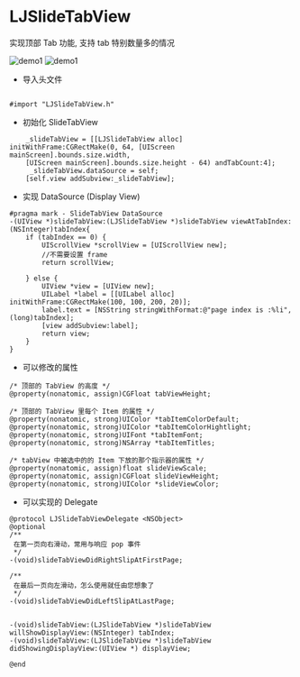 # LJSlideTabView
实现顶部 Tab 功能, 支持 tab 特别数量多的情况

![demo1](http://blog.glassysky.cn/wp-content/uploads/2017/10/Simulator-Screen-Shot-iPhone-8-2017-10-06-at-20.22.57.png)
![demo1](http://blog.glassysky.cn/wp-content/uploads/2017/09/Simulator-Screen-Shot-iPhone-8-2017-09-21-at-16.24.04.png)


* 导入头文件
```

#import "LJSlideTabView.h"

```

* 初始化 SlideTabView

```
    _slideTabView = [[LJSlideTabView alloc] initWithFrame:CGRectMake(0, 64, [UIScreen mainScreen].bounds.size.width, 
    [UIScreen mainScreen].bounds.size.height - 64) andTabCount:4]; 
     _slideTabView.dataSource = self;
    [self.view addSubview:_slideTabView];

```

* 实现 DataSource (Display View)
```
#pragma mark - SlideTabView DataSource
-(UIView *)slideTabView:(LJSlideTabView *)slideTabView viewAtTabIndex:(NSInteger)tabIndex{
    if (tabIndex == 0) {
        UIScrollView *scrollView = [UIScrollView new];
        //不需要设置 frame 
        return scrollView;
        
    } else {
        UIView *view = [UIView new];
        UILabel *label = [[UILabel alloc] initWithFrame:CGRectMake(100, 100, 200, 20)];
        label.text = [NSString stringWithFormat:@"page index is :%li",(long)tabIndex];
        [view addSubview:label];
        return view;
    }
}
```


* 可以修改的属性
```
/* 顶部的 TabView 的高度 */
@property(nonatomic, assign)CGFloat tabViewHeight;

/* 顶部的 TabView 里每个 Item 的属性 */
@property(nonatomic, strong)UIColor *tabItemColorDefault;
@property(nonatomic, strong)UIColor *tabItemColorHightlight;
@property(nonatomic, strong)UIFont *tabItemFont;
@property(nonatomic, strong)NSArray *tabItemTitles;

/* tabView 中被选中的的 Item 下放的那个指示器的属性 */
@property(nonatomic, assign)float slideViewScale;
@property(nonatomic, assign)CGFloat slideViewHeight;
@property(nonatomic, strong)UIColor *slideViewColor;
```
* 可以实现的 Delegate

```
@protocol LJSlideTabViewDelegate <NSObject>
@optional
/**
 在第一页向右滑动，常用与响应 pop 事件
 */
-(void)slideTabViewDidRightSlipAtFirstPage;

/**
 在最后一页向左滑动，怎么使用就任由您想象了
 */
-(void)slideTabViewDidLeftSlipAtLastPage;


-(void)slideTabView:(LJSlideTabView *)slideTabView willShowDisplayView:(NSInteger) tabIndex;
-(void)slideTabView:(LJSlideTabView *)slideTabView didShowingDisplayView:(UIView *) displayView;

@end
```
